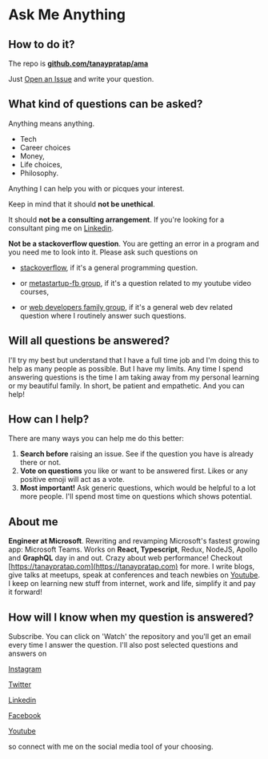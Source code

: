 # Ask Me Anything

## How to do it?

The repo is **[github.com/tanaypratap/ama](https://github.com/tanaypratap/ama)**

Just [Open an Issue](https://github.com/tanaypratap/ama/issues/new) and write your question.

## What kind of questions can be asked?

Anything means anything. 
* Tech 
* Career choices 
* Money, 
* Life choices, 
* Philosophy. 

Anything I can help you with or picques your interest.

Keep in mind that it should **not be unethical**.

It should **not be a consulting arrangement**. If you're looking for a consultant ping me on [Linkedin](https://www.linkedin.com/in/tpratap/).

**Not be a stackoverflow question**. You are getting an error in a program and you need me to look into it. Please ask such questions on 
* [stackoverflow](https://stackoverflow.com/), if it's a general programming question.

* or [metastartup-fb group](https://www.facebook.com/groups/361737054599889/), if it's a question related to my youtube video courses,

* or [web developers family group](https://www.facebook.com/groups/akshaysaini.in/), if it's a general web dev related question
where I routinely answer such questions.

## Will all questions be answered?

I'll try my best but understand that I have a full time job and I'm doing this to help as many people as possible. But I have my limits. Any time I spend answering questions is the time I am taking away from my personal learning or my beautiful family.
In short, be patient and empathetic. And you can help!

## How can I help?

There are many ways you can help me do this better:
1. **Search before** raising an issue. See if the question you have is already there or not.
2. **Vote on questions** you like or want to be answered first. Likes or any positive emoji will act as a vote.
3. **Most important!** Ask generic questions, which would be helpful to a lot more people. I'll spend most time on questions which shows potential.

## About me

**Engineer at Microsoft**. Rewriting and revamping Microsoft's fastest growing app: Microsoft Teams. Works on **React, Typescript**, Redux, NodeJS, Apollo and **GraphQL** day in and out. Crazy about web performance!
Checkout [https://tanaypratap.com](https://tanaypratap.com) for more. I write blogs, give talks at meetups, speak at conferences and teach newbies on [Youtube](https://youtube.com/tanaypratap). I keep on learning new stuff from internet, work and life, simplify it and pay it forward! 

## How will I know when my question is answered?

Subscribe. You can click on 'Watch' the repository and you'll get an email every time I answer the question.
I'll also post selected questions and answers on

[Instagram](https://instagram.com/tanaypratap) 

[Twitter](https://twitter.com/@tanaypratap) 

[Linkedin](https://www.linkedin.com/in/tpratap/) 

[Facebook](https://facebook.com/prataptanay) 

[Youtube](https://youtube.com/tanaypratap) 


so connect with me on the social media tool of your choosing.

